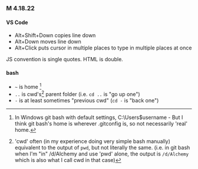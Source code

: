 ### M 4.18.22

#### VS Code
* Alt+Shift+Down copies line down
* Alt+Down moves line down
* Alt+Click puts cursor in multiple places to type in multiple places at once

JS convention is single quotes.  HTML is double.

#### bash
* `~` is home [^1] 
* `..` is cwd's[^2] parent folder (i.e. `cd ..` is "go up one")
* `-` is at least sometimes "previous cwd" (`cd -` is "back one")

[^1]: In Windows git bash with default settings, C:\Users\$username - But I think git bash's home is wherever .gitconfig is, so not necessarily 'real' home.
[^2]: 'cwd' often (in my experience doing very simple bash manually) equivalent to the output of `pwd`, but not literally the same.  (i.e. in git bash when I'm "in" /d/Alchemy and use 'pwd' alone, the output is `/d/Alchemy` which is also what I call cwd in that case)
